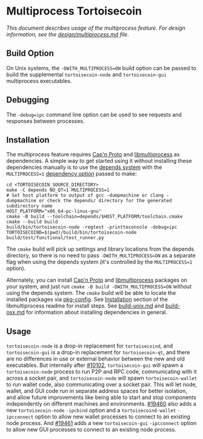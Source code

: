 # Multiprocess Tortoisecoin

_This document describes usage of the multiprocess feature. For design information, see the [design/multiprocess.md](design/multiprocess.md) file._

## Build Option

On Unix systems, the `-DWITH_MULTIPROCESS=ON` build option can be passed to build the supplemental `tortoisecoin-node` and `tortoisecoin-gui` multiprocess executables.

## Debugging

The `-debug=ipc` command line option can be used to see requests and responses between processes.

## Installation

The multiprocess feature requires [Cap'n Proto](https://capnproto.org/) and [libmultiprocess](https://github.com/tortoisecoin-core/libmultiprocess) as dependencies. A simple way to get started using it without installing these dependencies manually is to use the [depends system](../depends) with the `MULTIPROCESS=1` [dependency option](../depends#dependency-options) passed to make:

```
cd <TORTOISECOIN_SOURCE_DIRECTORY>
make -C depends NO_QT=1 MULTIPROCESS=1
# Set host platform to output of gcc -dumpmachine or clang -dumpmachine or check the depends/ directory for the generated subdirectory name
HOST_PLATFORM="x86_64-pc-linux-gnu"
cmake -B build --toolchain=depends/$HOST_PLATFORM/toolchain.cmake
cmake --build build
build/bin/tortoisecoin-node -regtest -printtoconsole -debug=ipc
TORTOISECOIND=$(pwd)/build/bin/tortoisecoin-node build/test/functional/test_runner.py
```

The `cmake` build will pick up settings and library locations from the depends directory, so there is no need to pass `-DWITH_MULTIPROCESS=ON` as a separate flag when using the depends system (it's controlled by the `MULTIPROCESS=1` option).

Alternately, you can install [Cap'n Proto](https://capnproto.org/) and [libmultiprocess](https://github.com/tortoisecoin-core/libmultiprocess) packages on your system, and just run `cmake -B build -DWITH_MULTIPROCESS=ON` without using the depends system. The `cmake` build will be able to locate the installed packages via [pkg-config](https://www.freedesktop.org/wiki/Software/pkg-config/). See [Installation](https://github.com/tortoisecoin-core/libmultiprocess/blob/master/doc/install.md) section of the libmultiprocess readme for install steps. See [build-unix.md](build-unix.md) and [build-osx.md](build-osx.md) for information about installing dependencies in general.

## Usage

`tortoisecoin-node` is a drop-in replacement for `tortoisecoind`, and `tortoisecoin-gui` is a drop-in replacement for `tortoisecoin-qt`, and there are no differences in use or external behavior between the new and old executables. But internally after [#10102](https://github.com/tortoisecoin/tortoisecoin/pull/10102), `tortoisecoin-gui` will spawn a `tortoisecoin-node` process to run P2P and RPC code, communicating with it across a socket pair, and `tortoisecoin-node` will spawn `tortoisecoin-wallet` to run wallet code, also communicating over a socket pair. This will let node, wallet, and GUI code run in separate address spaces for better isolation, and allow future improvements like being able to start and stop components independently on different machines and environments.
[#19460](https://github.com/tortoisecoin/tortoisecoin/pull/19460) also adds a new `tortoisecoin-node` `-ipcbind` option and a `tortoisecoind-wallet` `-ipcconnect` option to allow new wallet processes to connect to an existing node process.
And [#19461](https://github.com/tortoisecoin/tortoisecoin/pull/19461) adds a new `tortoisecoin-gui` `-ipcconnect` option to allow new GUI processes to connect to an existing node process.
